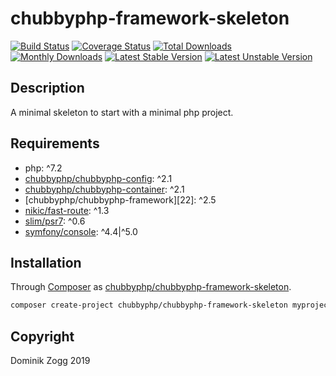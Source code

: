 # chubbyphp-framework-skeleton

[![Build Status](https://api.travis-ci.org/chubbyphp/chubbyphp-framework-skeleton.png?branch=master)](https://travis-ci.org/chubbyphp/chubbyphp-framework-skeleton)
[![Coverage Status](https://coveralls.io/repos/github/chubbyphp/chubbyphp-framework-skeleton/badge.svg?branch=master)](https://coveralls.io/github/chubbyphp/chubbyphp-framework-skeleton?branch=master)
[![Total Downloads](https://poser.pugx.org/chubbyphp/chubbyphp-framework-skeleton/downloads.png)](https://packagist.org/packages/chubbyphp/chubbyphp-framework-skeleton)
[![Monthly Downloads](https://poser.pugx.org/chubbyphp/chubbyphp-framework-skeleton/d/monthly)](https://packagist.org/packages/chubbyphp/chubbyphp-framework-skeleton)
[![Latest Stable Version](https://poser.pugx.org/chubbyphp/chubbyphp-framework-skeleton/v/stable.png)](https://packagist.org/packages/chubbyphp/chubbyphp-framework-skeleton)
[![Latest Unstable Version](https://poser.pugx.org/chubbyphp/chubbyphp-framework-skeleton/v/unstable)](https://packagist.org/packages/chubbyphp/chubbyphp-framework-skeleton)

## Description

A minimal skeleton to start with a minimal php project.

## Requirements

 * php: ^7.2
 * [chubbyphp/chubbyphp-config][20]: ^2.1
 * [chubbyphp/chubbyphp-container][21]: ^2.1
 * [chubbyphp/chubbyphp-framework][22]: ^2.5
 * [nikic/fast-route][23]: ^1.3
 * [slim/psr7][24]: ^0.6
 * [symfony/console][25]: ^4.4|^5.0

## Installation

Through [Composer](http://getcomposer.org) as [chubbyphp/chubbyphp-framework-skeleton][10].

```bash
composer create-project chubbyphp/chubbyphp-framework-skeleton myproject "dev-master"
```

## Copyright

Dominik Zogg 2019

[10]: https://travis-ci.org/chubbyphp/chubbyphp-framework-skeleton

[20]: https://packagist.org/packages/chubbyphp/chubbyphp-config
[21]: https://packagist.org/packages/chubbyphp/chubbyphp-container
[23]: https://packagist.org/packages/chubbyphp/chubbyphp-framework
[23]: https://packagist.org/packages/nikic/fast-route
[24]: https://packagist.org/packages/slim/psr7
[25]: https://packagist.org/packages/symfony/console
